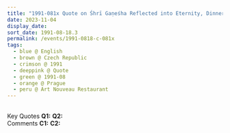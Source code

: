 ```yaml
---
title: "1991-081x Quote on Śhrī Gaṇeśha Reflected into Eternity, Dinner, Art Nouveau Restaurant, Prague, Czech Republic (year not sure)"
date: 2023-11-04
display_date: 
sort_date: 1991-08-18.3
permalink: /events/1991-0818-c-081x
tags:
  - blue @ English
  - brown @ Czech Republic
  - crimson @ 1991
  - deeppink @ Quote
  - green @ 1991-08
  - orange @ Prague
  - peru @ Art Nouveau Restaurant
---
```


<br>

<wave-list>
  <list-title color="DarkSeaGreen" width="55">Key Quotes</list-title>
  <list-item color="BlanchedAlmond" width="280"><b>Q1:</b> <i></i></list-item>
  <list-item color="Lavender" width="280"><b>Q2:</b> <i></i></list-item>
</wave-list>

<br>

<wave-list>
  <list-title color="DarkSeaGreen" width="55">Comments</list-title>
  <list-item color="BlanchedAlmond" width="280"><b>C1:</b> <i></i></list-item>
  <list-item color="Lavender" width="280"><b>C2:</b> <i></i></list-item>
</wave-list>